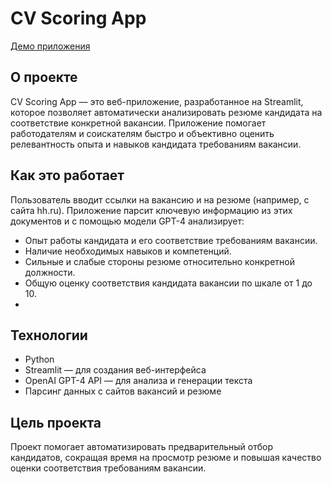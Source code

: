 # CV Scoring App

[Демо приложения](https://mefferthr.streamlit.app/)

## О проекте

CV Scoring App — это веб-приложение, разработанное на Streamlit, которое позволяет автоматически анализировать резюме кандидата на соответствие конкретной вакансии. Приложение помогает работодателям и соискателям быстро и объективно оценить релевантность опыта и навыков кандидата требованиям вакансии.

## Как это работает

Пользователь вводит ссылки на вакансию и на резюме (например, с сайта hh.ru). Приложение парсит ключевую информацию из этих документов и с помощью модели GPT-4 анализирует:

- Опыт работы кандидата и его соответствие требованиям вакансии.
- Наличие необходимых навыков и компетенций.
- Сильные и слабые стороны резюме относительно конкретной должности.
- Общую оценку соответствия кандидата вакансии по шкале от 1 до 10.
- 
## Технологии

- Python  
- Streamlit — для создания веб-интерфейса  
- OpenAI GPT-4 API — для анализа и генерации текста  
- Парсинг данных с сайтов вакансий и резюме

## Цель проекта

Проект помогает автоматизировать предварительный отбор кандидатов, сокращая время на просмотр резюме и повышая качество оценки соответствия требованиям вакансии.
